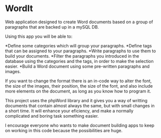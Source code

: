 # WordIt
Web application designed to create Word documents based on a group of paragraphs that are backed up in a mySQL DB.

Using this app you will be able to:

*Define some categories which will group your paragraphs.
*Define tags that can be assigned to your paragraphs.
*Write paragraphs to use them to build your documents.
*Filter the paragraphs you introduced in the database using the categories and the tags, in order to make the selection easier.
*Build a Word document using some pre-written paragraphs and images.

If you want to change the format there is an in-code way to alter the font, the size of the images, their position, the size of the font, and also include more elements on the document, as long as you know how to program it.

This project uses the phpWord library and it gives you a way of writting documents that contain almost always the same, but with small changes in a short time. It will enhance your eficiency, and make a normally complicated and boring task something easier.

I encourage everyone who wants to make document building apps to keep on working in this code because the possibilities are huge.
